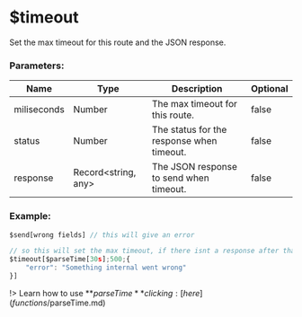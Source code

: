 # $timeout
Set the max timeout for this route and the JSON response.

### Parameters:
| Name        | Type        | Description                          | Optional |
| ----------- | ----------- | ------------------------------------ | -------- |
| miliseconds | Number      | The max timeout for this route.      | false    |
| status      | Number      | The status for the response when timeout.   | false    |
| response    | Record<string, any> | The JSON response to send when timeout. | false |

### Example:
```js
$send[wrong fields] // this will give an error

// so this will set the max timeout, if there isnt a response after that time then it will reply this
$timeout[$parseTime[30s];500;{
    "error": "Something internal went wrong"
}]
```

!> Learn how to use **$parseTime** clicking: [here](functions/$parseTime.md)